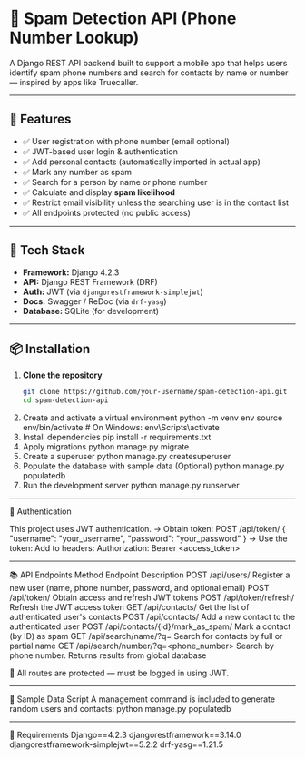 # 📱 Spam Detection API (Phone Number Lookup)

A Django REST API backend built to support a mobile app that helps users identify spam phone numbers and search for contacts by name or number — inspired by apps like Truecaller.

---

## 🔧 Features

- ✅ User registration with phone number (email optional)
- ✅ JWT-based user login & authentication
- ✅ Add personal contacts (automatically imported in actual app)
- ✅ Mark any number as spam
- ✅ Search for a person by name or phone number
- ✅ Calculate and display **spam likelihood**
- ✅ Restrict email visibility unless the searching user is in the contact list
- ✅ All endpoints protected (no public access)

---

## 🧱 Tech Stack

- **Framework:** Django 4.2.3
- **API:** Django REST Framework (DRF)
- **Auth:** JWT (via `djangorestframework-simplejwt`)
- **Docs:** Swagger / ReDoc (via `drf-yasg`)
- **Database:** SQLite (for development)

---

## 📦 Installation

1. **Clone the repository**
   ```bash
   git clone https://github.com/your-username/spam-detection-api.git
   cd spam-detection-api
2. Create and activate a virtual environment
   python -m venv env
   source env/bin/activate  # On Windows: env\Scripts\activate
3. Install dependencies
   pip install -r requirements.txt
4. Apply migrations
   python manage.py migrate
5. Create a superuser
   python manage.py createsuperuser
6. Populate the database with sample data (Optional)
   python manage.py populatedb
7. Run the development server
   python manage.py runserver

---

🔐 Authentication

This project uses JWT authentication.
-> Obtain token:
      POST /api/token/
     {
        "username": "your_username",
        "password": "your_password"
     }
-> Use the token: Add to headers:
      Authorization: Bearer <access_token>

---

📚 API Endpoints
Method	Endpoint	                            Description
POST	  /api/users/	                          Register a new user (name, phone number, password, and optional email)
POST	  /api/token/	                          Obtain access and refresh JWT tokens
POST	  /api/token/refresh/	                  Refresh the JWT access token
GET	    /api/contacts/	                      Get the list of authenticated user's contacts
POST	  /api/contacts/	                      Add a new contact to the authenticated user
POST	  /api/contacts/{id}/mark_as_spam/	    Mark a contact (by ID) as spam
GET	    /api/search/name/?q=<name>	          Search for contacts by full or partial name
GET	    /api/search/number/?q=<phone_number>	Search by phone number. Returns results from global database

📌 All routes are protected — must be logged in using JWT.

---

🧪 Sample Data Script
A management command is included to generate random users and contacts:
    python manage.py populatedb

---

🧾 Requirements
    Django==4.2.3
    djangorestframework==3.14.0
    djangorestframework-simplejwt==5.2.2
    drf-yasg==1.21.5

